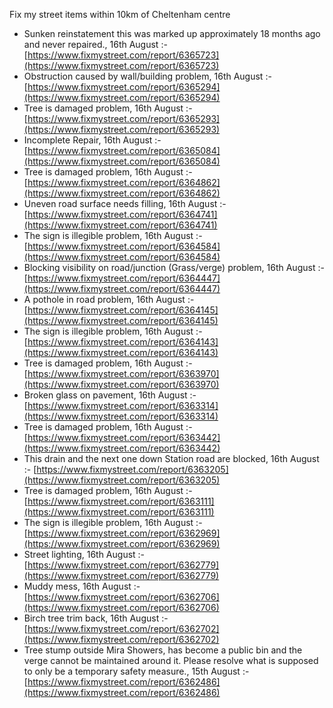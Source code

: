 Fix my street items within 10km of Cheltenham centre

<!-- fix_marker starts -->

- Sunken reinstatement this was marked up approximately 18 months ago and never repaired., 16th August :- [https://www.fixmystreet.com/report/6365723](https://www.fixmystreet.com/report/6365723)
- Obstruction caused by wall/building problem, 16th August :- [https://www.fixmystreet.com/report/6365294](https://www.fixmystreet.com/report/6365294)
- Tree is damaged problem, 16th August :- [https://www.fixmystreet.com/report/6365293](https://www.fixmystreet.com/report/6365293)
- Incomplete Repair, 16th August :- [https://www.fixmystreet.com/report/6365084](https://www.fixmystreet.com/report/6365084)
- Tree is damaged problem, 16th August :- [https://www.fixmystreet.com/report/6364862](https://www.fixmystreet.com/report/6364862)
- Uneven road surface needs filling, 16th August :- [https://www.fixmystreet.com/report/6364741](https://www.fixmystreet.com/report/6364741)
- The sign is illegible problem, 16th August :- [https://www.fixmystreet.com/report/6364584](https://www.fixmystreet.com/report/6364584)
- Blocking visibility on road/junction (Grass/verge) problem, 16th August :- [https://www.fixmystreet.com/report/6364447](https://www.fixmystreet.com/report/6364447)
- A pothole in road problem, 16th August :- [https://www.fixmystreet.com/report/6364145](https://www.fixmystreet.com/report/6364145)
- The sign is illegible problem, 16th August :- [https://www.fixmystreet.com/report/6364143](https://www.fixmystreet.com/report/6364143)
- Tree is damaged problem, 16th August :- [https://www.fixmystreet.com/report/6363970](https://www.fixmystreet.com/report/6363970)
- Broken glass on pavement, 16th August :- [https://www.fixmystreet.com/report/6363314](https://www.fixmystreet.com/report/6363314)
- Tree is damaged problem, 16th August :- [https://www.fixmystreet.com/report/6363442](https://www.fixmystreet.com/report/6363442)
- This drain and the next one down Station road are blocked, 16th August :- [https://www.fixmystreet.com/report/6363205](https://www.fixmystreet.com/report/6363205)
- Tree is damaged problem, 16th August :- [https://www.fixmystreet.com/report/6363111](https://www.fixmystreet.com/report/6363111)
- The sign is illegible problem, 16th August :- [https://www.fixmystreet.com/report/6362969](https://www.fixmystreet.com/report/6362969)
- Street lighting, 16th August :- [https://www.fixmystreet.com/report/6362779](https://www.fixmystreet.com/report/6362779)
- Muddy mess, 16th August :- [https://www.fixmystreet.com/report/6362706](https://www.fixmystreet.com/report/6362706)
- Birch tree trim back, 16th August :- [https://www.fixmystreet.com/report/6362702](https://www.fixmystreet.com/report/6362702)
- Tree stump outside Mira Showers, has become a public bin and the verge cannot be maintained around it. Please resolve what is supposed to only be a temporary safety measure., 15th August :- [https://www.fixmystreet.com/report/6362486](https://www.fixmystreet.com/report/6362486)

<!-- fix_marker ends -->